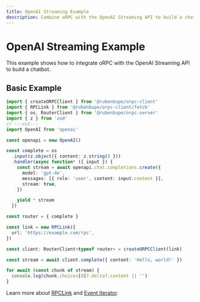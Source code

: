 ```yaml
---
title: OpenAI Streaming Example
description: Combine oRPC with the OpenAI Streaming API to build a chatbot
---
```


# OpenAI Streaming Example

This example shows how to integrate oRPC with the OpenAI Streaming API to build a chatbot.

## Basic Example

```ts twoslash
import { createORPCClient } from '@rubenbupe/orpc-client'
import { RPCLink } from '@rubenbupe/orpc-client/fetch'
import { os, RouterClient } from '@rubenbupe/orpc-server'
import { z } from 'zod'
// ---cut---
import OpenAI from 'openai'

const openapi = new OpenAI()

const complete = os
  .input(z.object({ content: z.string() }))
  .handler(async function* ({ input }) {
    const stream = await openapi.chat.completions.create({
      model: 'gpt-4o',
      messages: [{ role: 'user', content: input.content }],
      stream: true,
    })

    yield * stream
  })

const router = { complete }

const link = new RPCLink({
  url: 'https://example.com/rpc',
})

const client: RouterClient<typeof router> = createORPCClient(link)

const stream = await client.complete({ content: 'Hello, world!' })

for await (const chunk of stream) {
  console.log(chunk.choices[0]?.delta?.content || '')
}
```

Learn more about [RPCLink](/docs/client/rpc-link) and [Event Iterator](/docs/client/event-iterator).
